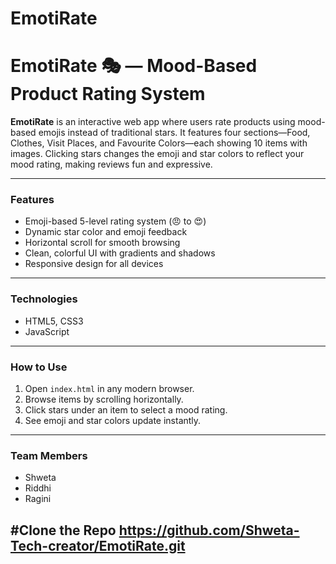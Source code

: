 # EmotiRate
# EmotiRate 🎭 — Mood-Based Product Rating System

**EmotiRate** is an interactive web app where users rate products using mood-based emojis instead of traditional stars. It features four sections—Food, Clothes, Visit Places, and Favourite Colors—each showing 10 items with images. Clicking stars changes the emoji and star colors to reflect your mood rating, making reviews fun and expressive.

---

### Features
- Emoji-based 5-level rating system (😠 to 😍)
- Dynamic star color and emoji feedback
- Horizontal scroll for smooth browsing
- Clean, colorful UI with gradients and shadows
- Responsive design for all devices

---

### Technologies
- HTML5, CSS3
- JavaScript

---

### How to Use
1. Open `index.html` in any modern browser.
2. Browse items by scrolling horizontally.
3. Click stars under an item to select a mood rating.
4. See emoji and star colors update instantly.

---

### Team Members
- Shweta 
- Riddhi
- Ragini   

#Clone the Repo
https://github.com/Shweta-Tech-creator/EmotiRate.git
---
